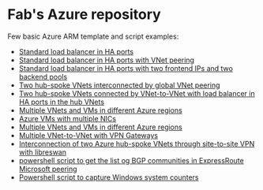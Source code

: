 <properties
   pageTitle="Examples of Azure templates and scripts"
   description="Examples of Azure templates and scripts"
   services=""
   documentationCenter="na"
   authors="fabferri"
   manager=""
   editor=""/>

<tags
   ms.service="Configuration-Example-Azure"
   ms.devlang="na"
   ms.topic="article"
   ms.tgt_pltfrm="na"
   ms.workload="na"
   ms.date="21/11/2016"
   ms.author="fabferri" />

# Fab's Azure repository
Few basic Azure ARM template and script examples:

* [Standard load balancer in HA ports](./101-ilb-ha-ports-1vnet/)
* [Standard load balancer in HA ports with VNet peering](./101-ilb-ha-ports-vnetpeering/)
* [Standard load balancer in HA ports with two frontend IPs and two backend pools](./101-ilb-ha-ports-2frontend-2backendpools)
* [Two hub-spoke VNets interconnected by global VNet peering](./101-01-vnet-peering-2hubspoke)
* [Two hub-spoke VNets connected by VNet-to-VNet with load balancer in HA ports in the hub VNets](./101-03-vnet-peering-2hubspoke-ilb-vpn)
* [Multiple VNets and VMs in different Azure regions](./101-multiple-vnets-vms/)
* [Azure VMs with multiple NICs](./101-vms-multiple-nics-01/README.md)
* [Multiple VNets and VMs in different Azure regions](./101-multiple-vnets-vms/)
* [Multiple VNet-to-VNet with VPN Gateways](./vnet-2-vnet-vpn/README.md)
* [Interconnection of two Azure hub-spoke VNets through site-to-site VPN with libreswan](./101-vpn-libreswan/)
* [powershell script to get the list og BGP communities in ExpressRoute Microsoft peering](./ExpressRoute-MS-Peering-BGPCommunity/)
* [Powershell script to capture Windows system counters](./win-sys-counters/)
